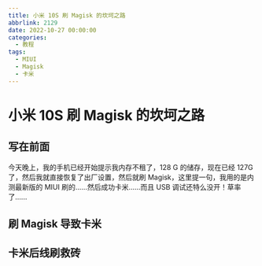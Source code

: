 ```yaml
---
title: 小米 10S 刷 Magisk 的坎坷之路
abbrlink: 2129
date: 2022-10-27 00:00:00
categories:
  - 教程
tags:
  - MIUI
  - Magisk
  - 卡米 
---
```


# 小米 10S 刷 Magisk 的坎坷之路

## 写在前面

今天晚上，我的手机已经开始提示我内存不租了，128 G 的储存，现在已经 127G 了，然后我就直接恢复了出厂设置，然后就刷 Magisk，这里提一句，我用的是内测最新版的 MIUI 刷的......然后成功卡米......而且 USB 调试还特么没开！草率了......

## 刷 Magisk 导致卡米

## 卡米后线刷救砖